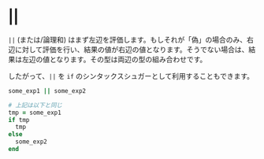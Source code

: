 # ||

`||` (または/論理和) はまず左辺を評価します。もしそれが「偽」の場合のみ、右辺に対して評価を行い、結果の値が右辺の値となります。そうでない場合は、結果は左辺の値となります。その型は両辺の型の組み合わせです。

したがって、`||` を `if` のシンタックスシュガーとして利用することもできます。

```ruby
some_exp1 || some_exp2

# 上記は以下と同じ
tmp = some_exp1
if tmp
  tmp
else
  some_exp2
end
```
